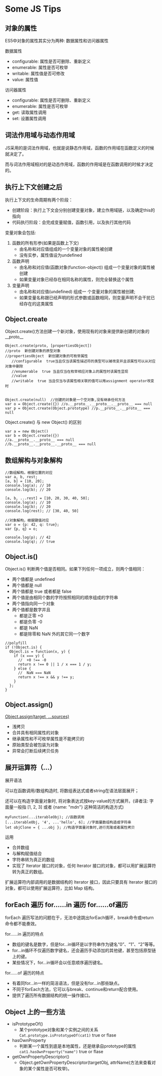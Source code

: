 # Some JS Tips

## 对象的属性

ES5中对象的属性其实分为两种: 数据属性和访问器属性

数据属性

* configurable: 属性是否可删除、重新定义
* enumerable: 属性是否可枚举
* writable: 属性值是否可修改
* value: 属性值

访问器属性

* configurable: 属性是否可删除、重新定义
* enumerable: 属性是否可枚举
* get: 读取属性调用
* set: 设置属性调用

## 词法作用域与动态作用域

JS采用的是词法作用域，也就是说静态作用域，函数的作用域在函数定义的时候就决定了。

而与词法作用域相对的是动态作用域，函数的作用域是在函数调用的时候才决定的。

## 执行上下文创建之后

执行上下文的生命周期有两个阶段：

* 创建阶段：执行上下文会分别创建变量对象，建立作用域链，以及确定this的指向
* 代码执行阶段：会完成变量赋值，函数引用，以及执行其他代码
  
变量对象会包括:

1. 函数的所有形参(如果是函数上下文)
   * 由名称和对应值组成的一个变量对象的属性被创建
   * 没有实参，属性值设为undefined
2. 函数声明
   * 由名称和对应值(函数对象(function-object)) 组成一个变量对象的属性被创建
   * 如果变量对象已经存在相同名称的属性，则完全替换这个属性
3. 变量声明
   * 由名称和对应值(undefined) 组成一 个变量对象的属性被创建;
   * 如果变量名称跟已经声明的形式参数或函数相同，则变量声明不会干扰已经存在的这类属性

## Object.create

Object.create()方法创建一个新对象，使用现有的对象来提供新创建的对象的__proto__

```JS
Object.create(proto, [propertiesObject])
//proto  新创建对象的原型对象
//propertiesObject  新创建对象的可枚举属性
   //configurable  true当且仅当该属性描述符的类型可以被改变并且该属性可以从对应对象中删除
   //enumerable  true 当且仅当在枚举相应对象上的属性时该属性显现
   //value  
   //writable  true 当且仅当与该属性相关联的值可以用assignment operator改变时


Object.create(null)  //创建的对象是一个空对象,没有继承任何方法
var o = Object.create({}) //o.__proto__.__proto__.__proto__ === null
var p = Object.create(Object.prototype) //p.__proto__.__proto__ === null
```

Object.create() 与 new Object() 的区别

```JS
var a = new Object()
var b = Object.create({})
//a.__proto__.__proto__ === null
//b.__proto__.__proto__.__proto__ === null
```

## 数组解构与对象解构

```JS
//数组解构，根据位置的对应
var a, b, rest;
[a, b] = [10, 20];
console.log(a); // 10
console.log(b); // 20

[a, b, ...rest] = [10, 20, 30, 40, 50];
console.log(a); // 10
console.log(b); // 20
console.log(rest); // [30, 40, 50]

//对象解构，根据键值对应
var o = {p: 42, q: true};
var {p, q} = o;

console.log(p); // 42
console.log(q); // true
```

## Object.is()

Object.is() 判断两个值是否相同。如果下列任何一项成立，则两个值相同：

* 两个值都是 undefined
* 两个值都是 null
* 两个值都是 true 或者都是 false
* 两个值是由相同个数的字符按照相同的顺序组成的字符串
* 两个值指向同一个对象
* 两个值都是数字并且
  * 都是正零 +0
  * 都是负零 -0
  * 都是 NaN
  * 都是除零和 NaN 外的其它同一个数字

```JS
//polyfill
if (!Object.is) {
  Object.is = function(x, y) {
    if (x === y) {
      //  +0 !== -0
      return x !== 0 || 1 / x === 1 / y;
    } else {
      //  NaN === NaN
      return x !== x && y !== y;
    }
  };
}
```

## Object.assign()

[Object.assign(target, ...sources)](https://developer.mozilla.org/zh-CN/docs/Web/JavaScript/Reference/Global_Objects/Object/assign)

* 浅拷贝
* 合并具有相同属性的对象
* 继承属性和不可枚举属性是不能拷贝的
* 原始类型会被包装为对象
* 异常会打断后续拷贝任务

## 展开运算符（...）

展开语法

可以在函数调用/数组构造时, 将数组表达式或者string在语法层面展开；

还可以在构造字面量对象时, 将对象表达式按key-value的方式展开。(译者注: 字面量一般指 [1, 2, 3] 或者 {name: "mdn"} 这种简洁的构造方式)

```JS
myFunction(...iterableObj); //函数调用
[...iterableObj, '4', ...'hello', 6]; //字面量数组构造或字符串
let objClone = { ...obj }; //构造字面量对象时,进行克隆或者属性拷贝
```

运用

* 合并数组
* 与解构赋值结合
* 字符串转为真正的数组
* 实现了 Iterator 接口的对象，任何 Iterator 接口的对象，都可以用扩展运算符转为真正的数组。

扩展运算符内部调用的是数据结构的 Iterator 接口，因此只要具有 Iterator 接口的对象，都可以使用扩展运算符，比如 Map 结构。

## forEach 遍历 for……in 遍历 for……of遍历

forEach 遍历写法的问题在于，无法中途跳出forEach循环，break命令或return命令都不能奏效。

for……in 遍历的特点

* 数组的键名是数字，但是for...in循环是以字符串作为键名“0”、“1”、“2”等等。
* for...in循环不仅遍历数字键名，还会遍历手动添加的其他键，甚至包括原型链上的键。
* 某些情况下，for...in循环会以任意顺序遍历键名。

for……of 遍历的特点

* 有着同for...in一样的简洁语法，但是没有for...in那些缺点。
* 不同于forEach方法，它可以与break、continue和return配合使用。
* 提供了遍历所有数据结构的统一操作接口。

## Object 上的一些方法

* isPrototypeOf()
  * 某个prototype对象和某个实例之间的关系 `Cat.prototype.isPrototypeOf(cat1)` true or flase
* hasOwnProperty
  * 判断某一个属性到底是本地属性，还是继承自prototype的属性 `cat1.hasOwnProperty("name")` true or flase
* getOwnPropertyDescriptor()
  * Object.getOwnPropertyDescriptor(targetObj, attrName)方法来查看对象的某个属性是否可枚举)。
